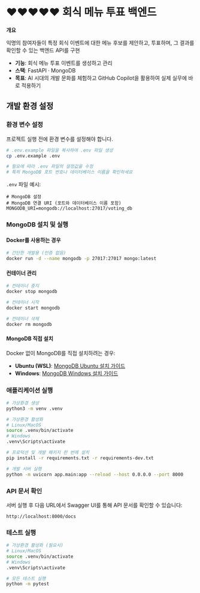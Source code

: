# ♥️♥️♥️♥️♥️ 회식 메뉴 투표 백엔드

**개요**

익명의 참여자들이 특정 회식 이벤트에 대한 메뉴 후보를 제안하고, 투표하며, 그 결과를 확인할 수 있는 백엔드 API를 구현

- **기능**: 회식 메뉴 투표 이벤트를 생성하고 관리
- **스택**: FastAPI · MongoDB
- **목표**: AI 시대의 개발 문화를 체험하고 GitHub Copilot을 활용하여 실제 실무에 바로 적용하기

## 개발 환경 설정

### 환경 변수 설정

프로젝트 실행 전에 환경 변수를 설정해야 합니다.

```bash
# .env.example 파일을 복사하여 .env 파일 생성
cp .env.example .env

# 필요에 따라 .env 파일의 설정값을 수정
# 특히 MongoDB 포트 번호나 데이터베이스 이름을 확인하세요
```

`.env` 파일 예시:
```env
# MongoDB 설정
# MongoDB 연결 URI (포트와 데이터베이스 이름 포함)
MONGODB_URI=mongodb://localhost:27017/voting_db
```

### MongoDB 설치 및 실행

#### Docker를 사용하는 경우

```bash
# 간단한 개발용 (인증 없음)
docker run -d --name mongodb -p 27017:27017 mongo:latest
```

#### 컨테이너 관리

```bash
# 컨테이너 중지
docker stop mongodb

# 컨테이너 시작
docker start mongodb

# 컨테이너 삭제
docker rm mongodb
```

#### MongoDB 직접 설치

Docker 없이 MongoDB를 직접 설치하려는 경우:

- **Ubuntu (WSL)**: [MongoDB Ubuntu 설치 가이드](https://www.mongodb.com/ko-kr/docs/manual/tutorial/install-mongodb-on-ubuntu/)
- **Windows**: [MongoDB Windows 설치 가이드](https://www.mongodb.com/ko-kr/docs/manual/tutorial/install-mongodb-on-windows/)

### 애플리케이션 실행

```bash
# 가상환경 생성
python3 -m venv .venv

# 가상환경 활성화
# Linux/MacOS
source .venv/bin/activate
# Windows
.venv\Scripts\activate

# 프로덕션 및 개발 패키지 한 번에 설치
pip install -r requirements.txt -r requirements-dev.txt

# 개발 서버 실행
python -m uvicorn app.main:app --reload --host 0.0.0.0 --port 8000
```

### API 문서 확인

서버 실행 후 다음 URL에서 Swagger UI를 통해 API 문서를 확인할 수 있습니다:

```
http://localhost:8000/docs
```

### 테스트 실행

```bash
# 가상환경 활성화 (필요시)
# Linux/MacOS
source .venv/bin/activate
# Windows
.venv\Scripts\activate

# 모든 테스트 실행
python -m pytest
```
